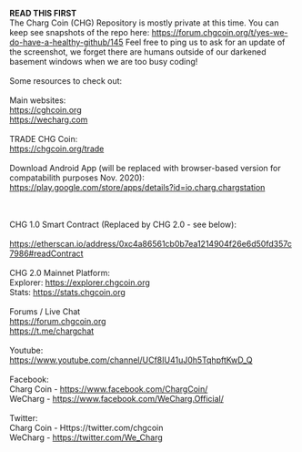 <B>READ THIS FIRST</B>
<br>
The Charg Coin (CHG) Repository is mostly private at this time.  You can keep see snapshots of the repo here: https://forum.chgcoin.org/t/yes-we-do-have-a-healthy-github/145  Feel free to ping us to ask for an update of the screenshot, we forget there are humans outside of our darkened basement windows when we are too busy coding!
<br><br>
Some resources to check out:
<br>
<br>Main websites:
<br>https://cghcoin.org
<br>https://wecharg.com
<br><br>
TRADE CHG Coin:
<br>https://chgcoin.org/trade
<br><br>Download Android App (will be replaced with browser-based version for compatabilith purposes Nov. 2020):
<br>https://play.google.com/store/apps/details?id=io.charg.chargstation

<br><br>CHG 1.0 Smart Contract (Replaced by CHG 2.0 - see below):  
<br>https://etherscan.io/address/0xc4a86561cb0b7ea1214904f26e6d50fd357c7986#readContract
<br><br>
CHG 2.0 Mainnet Platform:
<br>Explorer: https://explorer.chgcoin.org
<br>Stats: https://stats.chgcoin.org
<br><br>
Forums / Live Chat
<br>https://forum.chgcoin.org
<br>https://t.me/chargchat
<br><br>
Youtube:
<br>https://www.youtube.com/channel/UCf8IU41uJ0h5TqhpftKwD_Q
<br>
<br>Facebook:
<br>Charg Coin - https://www.facebook.com/ChargCoin/
<br>WeCharg - https://www.facebook.com/WeCharg.Official/
<br>
<br>Twitter:
<br>Charg Coin - Https://twitter.com/chgcoin
<br>WeCharg - https://twitter.com/We_Charg
